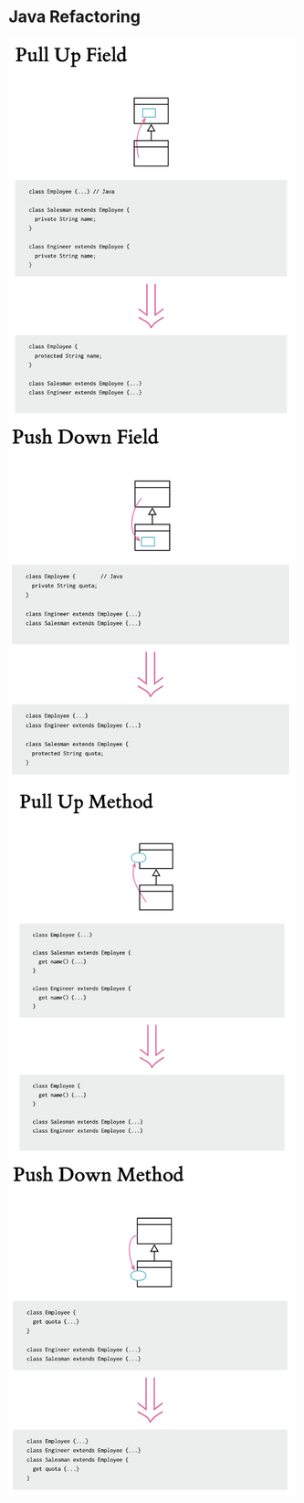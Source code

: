 # Java Refactoring
![alt text](https://github.com/k1booshehri/Refactoring/blob/master/r1.png)
![alt text](https://github.com/k1booshehri/Refactoring/blob/master/r2.png)
![alt text](https://github.com/k1booshehri/Refactoring/blob/master/r3.png)
![alt text](https://github.com/k1booshehri/Refactoring/blob/master/r4.png)
